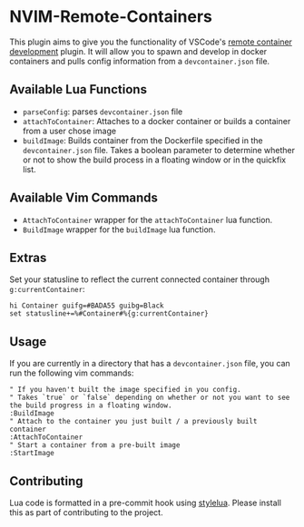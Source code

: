 # NVIM-Remote-Containers

This plugin aims to give you the functionality of VSCode's [remote container development](https://code.visualstudio.com/docs/remote/containers) plugin. It will allow you to spawn and develop in docker containers and pulls config information from a `devcontainer.json` file.

## Available Lua Functions

- `parseConfig`: parses `devcontainer.json` file
- `attachToContainer`: Attaches to a docker container or builds a container from a user chose image
- `buildImage`: Builds container from the Dockerfile specified in the `devcontainer.json` file. Takes a boolean parameter to determine whether or not to show the build process in a floating window or in the quickfix list.

## Available Vim Commands

- `AttachToContainer` wrapper for the `attachToContainer` lua function.
- `BuildImage` wrapper for the `buildImage` lua function.

## Extras

Set your statusline to reflect the current connected container through `g:currentContainer`:

```viml
hi Container guifg=#BADA55 guibg=Black
set statusline+=%#Container#%{g:currentContainer}
```

## Usage

If you are currently in a directory that has a `devcontainer.json` file, you can run the following vim commands:

```viml
" If you haven't built the image specified in you config.
" Takes `true` or `false` depending on whether or not you want to see the build progress in a floating window.
:BuildImage 
" Attach to the container you just built / a previously built container
:AttachToContainer
" Start a container from a pre-built image
:StartImage
```


## Contributing

Lua code is formatted in a pre-commit hook using [stylelua](https://github.com/JohnnyMorganz/StyLua). Please install this as part of contributing to the project.
